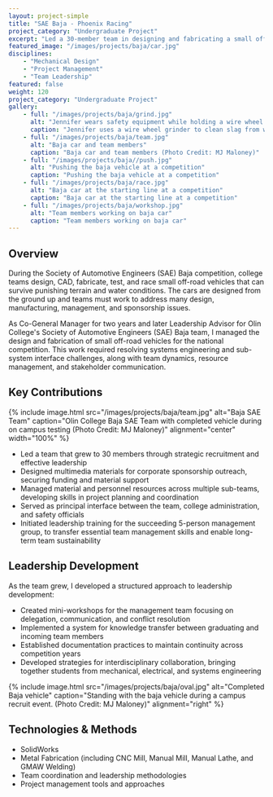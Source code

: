 ```yaml
---
layout: project-simple
title: "SAE Baja - Phoenix Racing"
project_category: "Undergraduate Project"
excerpt: "Led a 30-member team in designing and fabricating a small off-road vehicle for national competition, developing leadership and project management skills."
featured_image: "/images/projects/baja/car.jpg"
disciplines:
    - "Mechanical Design"
    - "Project Management"
    - "Team Leadership"
featured: false
weight: 120
project_category: "Undergraduate Project"
gallery:
    - full: "/images/projects/baja/grind.jpg" 
      alt: "Jennifer wears safety equipment while holding a wire wheel grinder against a bare steel frame" 
      caption: "Jennifer uses a wire wheel grinder to clean slag from welding bead on suspension tabs."
    - full: "/images/projects/baja/team.jpg"
      alt: "Baja car and team members"
      caption: "Baja car and team members (Photo Credit: MJ Maloney)"
    - full: "/images/projects/baja//push.jpg"
      alt: "Pushing the baja vehicle at a competition"
      caption: "Pushing the baja vehicle at a competition"
    - full: "/images/projects/baja/race.jpg"
      alt: "Baja car at the starting line at a competition"
      caption: "Baja car at the starting line at a competition"
    - full: "/images/projects/baja/workshop.jpg"
      alt: "Team members working on baja car"
      caption: "Team members working on baja car"
---
```


## Overview

During the Society of Automotive Engineers (SAE) Baja competition, college teams design, CAD, fabricate, test, and race small off-road vehicles that can survive punishing terrain and water conditions. The cars are designed from the ground up and teams must work to address many design, manufacturing, management, and sponsorship issues.

As Co-General Manager for two years and later Leadership Advisor for Olin College's Society of Automotive Engineers (SAE) Baja team, I managed the design and fabrication of small off-road vehicles for the national competition. This work required resolving systems engineering and sub-system interface challenges, along with team dynamics, resource management, and stakeholder communication.

## Key Contributions

{% include image.html src="/images/projects/baja/team.jpg" alt="Baja SAE Team" caption="Olin College Baja SAE Team with completed vehicle during on campus testing (Photo Credit: MJ Maloney)" alignment="center" width="100%" %}

-   Led a team that grew to 30 members through strategic recruitment and effective leadership
-   Designed multimedia materials for corporate sponsorship outreach, securing funding and material support
-   Managed material and personnel resources across multiple sub-teams, developing skills in project planning and coordination
-   Served as principal interface between the team, college administration, and safety officials
-   Initiated leadership training for the succeeding 5-person management group, to transfer essential team management skills and enable long-term team sustainability

## Leadership Development

As the team grew, I developed a structured approach to leadership development:

-   Created mini-workshops for the management team focusing on delegation, communication, and conflict resolution
-   Implemented a system for knowledge transfer between graduating and incoming team members
-   Established documentation practices to maintain continuity across competition years
-   Developed strategies for interdisciplinary collaboration, bringing together students from mechanical, electrical, and systems engineering

{% include image.html src="/images/projects/baja/oval.jpg" alt="Completed Baja vehicle" caption="Standing with the baja vehicle during a campus recruit event. (Photo Credit: MJ Maloney)" alignment="right"  %}

## Technologies & Methods

-   SolidWorks
-   Metal Fabrication (including CNC Mill, Manual Mill, Manual Lathe, and GMAW Welding)
-   Team coordination and leadership methodologies
-   Project management tools and approaches
